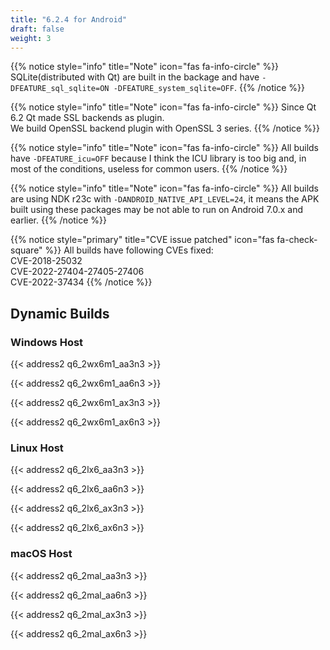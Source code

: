 ```yaml
---
title: "6.2.4 for Android"
draft: false
weight: 3
---
```


{{% notice style="info" title="Note"  icon="fas fa-info-circle" %}}
SQLite(distributed with Qt) are built in the backage and have `-DFEATURE_sql_sqlite=ON -DFEATURE_system_sqlite=OFF`.
{{% /notice %}}

{{% notice style="info" title="Note"  icon="fas fa-info-circle" %}}
Since Qt 6.2 Qt made SSL backends as plugin.  
We build OpenSSL backend plugin with OpenSSL 3 series.
{{% /notice %}}

{{% notice style="info" title="Note"  icon="fas fa-info-circle" %}}
All builds have `-DFEATURE_icu=OFF` because I think the ICU library is too big and, in most of the conditions, useless for common users.
{{% /notice %}}

{{% notice style="info" title="Note"  icon="fas fa-info-circle" %}}
All builds are using NDK r23c with `-DANDROID_NATIVE_API_LEVEL=24`, it means the APK built using these packages may be not able to run on Android 7.0.x and earlier.
{{% /notice %}}

{{% notice style="primary" title="CVE issue patched" icon="fas fa-check-square" %}}
All builds have following CVEs fixed:  
CVE-2018-25032  
CVE-2022-27404-27405-27406  
CVE-2022-37434
{{% /notice %}}

## Dynamic Builds

### Windows Host

{{< address2 q6_2wx6m1_aa3n3 >}}

{{< address2 q6_2wx6m1_aa6n3 >}}

{{< address2 q6_2wx6m1_ax3n3 >}}

{{< address2 q6_2wx6m1_ax6n3 >}}

### Linux Host

{{< address2 q6_2lx6_aa3n3 >}}

{{< address2 q6_2lx6_aa6n3 >}}

{{< address2 q6_2lx6_ax3n3 >}}

{{< address2 q6_2lx6_ax6n3 >}}

### macOS Host

{{< address2 q6_2mal_aa3n3 >}}

{{< address2 q6_2mal_aa6n3 >}}

{{< address2 q6_2mal_ax3n3 >}}

{{< address2 q6_2mal_ax6n3 >}}
